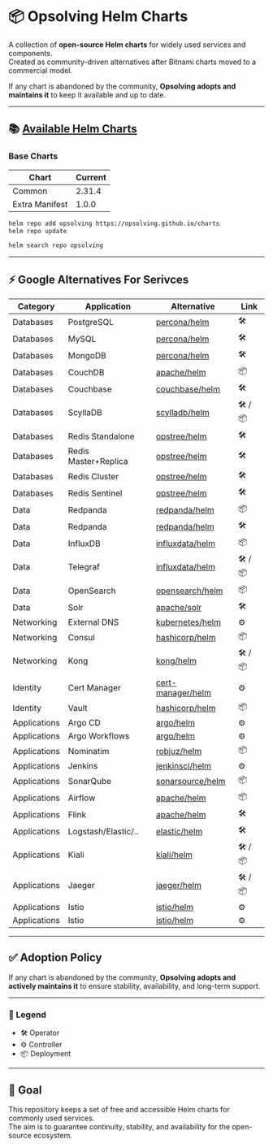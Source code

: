 # 📦 Opsolving Helm Charts

A collection of **open-source Helm charts** for widely used services and components.  
Created as community-driven alternatives after Bitnami charts moved to a commercial model.

If any chart is abandoned by the community, **Opsolving adopts and maintains it** to keep it available and up to date.

---

## 📚 [Available Helm Charts](https://github.com/opsolving/charts)

### Base Charts

| Chart          | Current |
|----------------|---------|
| Common         | 2.31.4  |
| Extra Manifest | 1.0.0   |

```bash
helm repo add opsolving https://opsolving.github.io/charts
helm repo update

helm search repo opsolving
```

---

## ⚡ Google Alternatives For Serivces

| Category     | Application          | Alternative                                                                                                         | Link      |
|--------------|----------------------|---------------------------------------------------------------------------------------------------------------------|-----------|
| Databases    | PostgreSQL           | [percona/helm](https://github.com/percona/percona-helm-charts/tree/main/charts/pg-operator)                         | 🛠️       |
| Databases    | MySQL                | [percona/helm](https://github.com/percona/percona-helm-charts/tree/main/charts/pxc-operator)                        | 🛠️       |
| Databases    | MongoDB              | [percona/helm](https://github.com/percona/percona-helm-charts/tree/main/charts/psmdb-operator)                      | 🛠️       |
| Databases    | CouchDB              | [apache/helm](https://github.com/apache/couchdb-helm/tree/main/couchdb)                                             | 📦        |
| Databases    | Couchbase            | [couchbase/helm](https://github.com/couchbase-partners/helm-charts/tree/master/charts/couchbase-operator)           | 🛠️       |
| Databases    | ScyllaDB             | [scylladb/helm](https://github.com/scylladb/scylla-operator/tree/master/helm)                                       | 🛠️ / 📦️ |
| Databases    | Redis Standalone     | [opstree/helm](https://github.com/OT-CONTAINER-KIT/redis-operator/tree/main/charts)                                 | 🛠️       |
| Databases    | Redis Master+Replica | [opstree/helm](https://github.com/OT-CONTAINER-KIT/redis-operator/tree/main/charts)                                 | 🛠️       |
| Databases    | Redis Cluster        | [opstree/helm](https://github.com/OT-CONTAINER-KIT/redis-operator/tree/main/charts)                                 | 🛠️       |
| Databases    | Redis Sentinel       | [opstree/helm](https://github.com/OT-CONTAINER-KIT/redis-operator/tree/main/charts)                                 | 🛠️       |
| Data         | Redpanda             | [redpanda/helm](https://github.com/redpanda-data/redpanda-operator/tree/main/charts/redpanda)                       | 📦        |
| Data         | Redpanda             | [redpanda/helm](https://github.com/redpanda-data/redpanda-operator/tree/main/operator/chart)                        | 🛠️       |
| Data         | InfluxDB             | [influxdata/helm](https://github.com/influxdata/helm-charts/tree/master/charts)                                     | 📦        |
| Data         | Telegraf             | [influxdata/helm](https://github.com/influxdata/helm-charts/tree/master/charts)                                     | 🛠️ / 📦  |
| Data         | OpenSearch           | [opensearch/helm](https://github.com/opensearch-project/helm-charts/tree/main/charts)                               | 📦        |
| Data         | Solr                 | [apache/solr](https://github.com/apache/solr-operator/tree/main/helm)                                               | 🛠️       |
| Networking   | External DNS         | [kubernetes/helm](https://github.com/kubernetes-sigs/external-dns/tree/master/charts/external-dns)                  | ⚙️        |
| Networking   | Consul               | [hashicorp/helm](https://github.com/hashicorp/consul-k8s/tree/main/charts/consul)                                   | 📦        |
| Networking   | Kong                 | [kong/helm](https://github.com/Kong/charts/tree/main/charts)                                                        | 🛠️ / 📦  |
| Identity     | Cert Manager         | [cert-manager/helm](https://github.com/cert-manager/cert-manager/tree/master/deploy/charts/cert-manager)            | ⚙️        |
| Identity     | Vault                | [hashicorp/helm](https://github.com/hashicorp/vault-helm)                                                           | 📦        |
| Applications | Argo CD              | [argo/helm](https://github.com/argoproj/argo-helm/tree/main/charts/argo-cd)                                         | ⚙️        |
| Applications | Argo Workflows       | [argo/helm](https://github.com/argoproj/argo-helm/tree/main/charts/argo-workflows)                                  | ⚙️        |
| Applications | Nominatim            | [robjuz/helm](https://github.com/robjuz/helm-charts/tree/master/charts/nominatim)                                   | 📦        | 
| Applications | Jenkins              | [jenkinsci/helm](https://github.com/jenkinsci/helm-charts/tree/main/charts/jenkins)                                 | ⚙️        |
| Applications | SonarQube            | [sonarsource/helm](https://github.com/SonarSource/helm-chart-sonarqube/tree/master/charts)                          | 📦        |
| Applications | Airflow              | [apache/helm](https://github.com/apache/airflow/tree/main/chart)                                                    | 📦        |
| Applications | Flink                | [apache/helm](https://github.com/apache/flink-kubernetes-operator)                                                  | 🛠️       |
| Applications | Logstash/Elastic/..  | [elastic/helm](https://www.elastic.co/docs/deploy-manage/deploy/cloud-on-k8s/managing-deployments-using-helm-chart) | 🛠️       |
| Applications | Kiali                | [kiali/helm](https://kiali.io/docs/installation/installation-guide/install-with-helm/)                              | 🛠️ / 📦  |
| Applications | Jaeger               | [jaeger/helm](https://github.com/jaegertracing/helm-charts/tree/main/charts)                                        | 🛠️ / 📦  |
| Applications | Istio                | [istio/helm](https://github.com/jaegertracing/helm-charts/tree/main/charts)                                         | ⚙️        |
| Applications | Istio                | [istio/helm](https://github.com/jaegertracing/helm-charts/tree/main/charts)                                         | ⚙️        |

---

## ✅ Adoption Policy

If any chart is abandoned by the community, **Opsolving adopts and actively maintains it** to ensure stability,
availability, and long-term support.

---

### 🔑 Legend

- 🛠️ Operator
- ⚙️ Controller
- 📦 Deployment

---

## 🎯 Goal

This repository keeps a set of free and accessible Helm charts for commonly used services.  
The aim is to guarantee continuity, stability, and availability for the open-source ecosystem.
